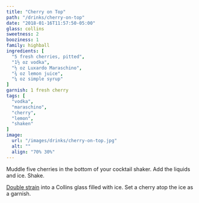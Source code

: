 ```yaml
---
title: "Cherry on Top"
path: "/drinks/cherry-on-top"
date: "2018-01-16T11:57:50-05:00"
glass: collins
sweetness: 2
booziness: 1
family: highball
ingredients: [
  "5 fresh cherries, pitted",
  "1½ oz vodka",
  "½ oz Luxardo Maraschino",
  "¾ oz lemon juice",
  "¼ oz simple syrup"
]
garnish: 1 fresh cherry
tags: [
  "vodka",
  "maraschino",
  "cherry",
  "lemon",
  "shaken"
]
image:
  url: "/images/drinks/cherry-on-top.jpg"
  alt: ""
  align: "70% 30%"
---
```

Muddle five cherries in the bottom of your cocktail shaker. Add the liquids and ice. Shake.

[Double strain](/techniques/straining/#double-straining) into a Collins glass filled with ice. Set a cherry atop the ice as a garnish.
